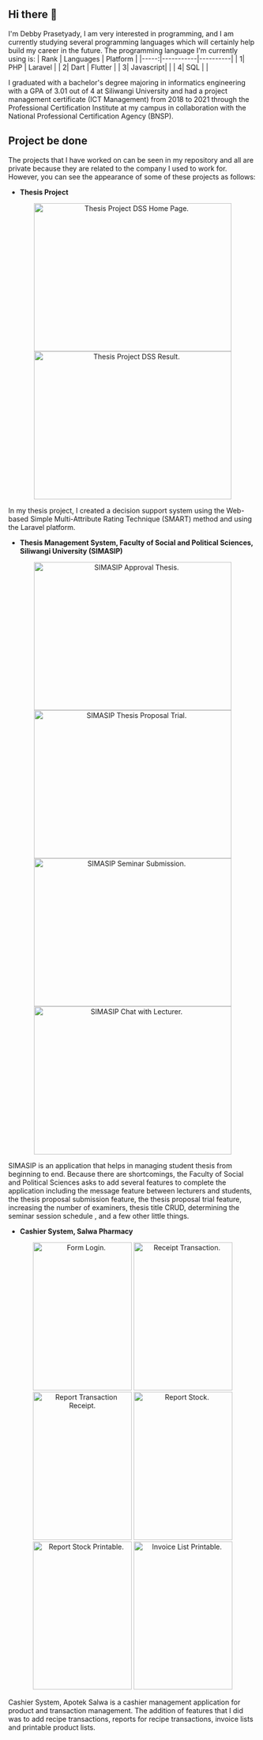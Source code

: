 ## Hi there 👋
I'm Debby Prasetyady, I am very interested in programming, and I am currently studying several programming languages which will certainly help build my career in the future. The programming language I'm currently using is:
| Rank | Languages | Platform |
|-----:|-----------|----------|
|     1| PHP       | Laravel  |
|     2| Dart      | Flutter  |
|     3| Javascript|          |
|     4| SQL       |          |

I graduated with a bachelor's degree majoring in informatics engineering with a GPA of 3.01 out of 4 at Siliwangi University and had a project management certificate (ICT Management) from 2018 to 2021 through the Professional Certification Institute at my campus in collaboration with the National Professional Certification Agency (BNSP).

## Project be done
The projects that I have worked on can be seen in my repository and all are private because they are related to the company I used to work for. However, you can see the appearance of some of these projects as follows:
<br>

* **Thesis Project**
<p align="center">
  <img alt="Thesis Project DSS Home Page." src="https://drive.google.com/uc?export=view&id=1WNVyqOaW15gZong9sf80zCvtQNebBO0A" style="width: 400px; height: 300px">
  <img alt="Thesis Project DSS Result." src="https://drive.google.com/uc?export=view&id=1WOwuDD-hUNnqCKW-KMF-wVKEB9QrpRLU" style="width: 400px; height: 300px">
</p>
In my thesis project, I created a decision support system using the Web-based Simple Multi-Attribute Rating Technique (SMART) method and using the Laravel platform.
<p></p>

* **Thesis Management System, Faculty of Social and Political Sciences, Siliwangi University (SIMASIP)**
<p align="center">
  <img alt="SIMASIP Approval Thesis." src="https://drive.google.com/uc?export=view&id=12wtB6VZBux5gQZwBRvkmU-okPHHn7QLS" style="width: 400px; height: 300px">
  <img alt="SIMASIP Thesis Proposal Trial." src="https://drive.google.com/uc?export=view&id=13HLPYDkv-0CCBMzPy8Wz1G-XMvYvScv3" style="width: 400px; height: 300px">
  <img alt="SIMASIP Seminar Submission." src="https://drive.google.com/uc?export=view&id=12uGRGB47AoQKdPJ1PYHnyh0IGObwcZBw" style="width: 400px; height: 300px">
  <img alt="SIMASIP Chat with Lecturer." src="https://drive.google.com/uc?export=view&id=126I2HFwPRF0jZhg6SatEftD8sw2j8y6O" style="width: 400px; height: 300px">
</p>
SIMASIP is an application that helps in managing student thesis from beginning to end. Because there are shortcomings, the Faculty of Social and Political Sciences asks to add several features to complete the application including the message feature between lecturers and students, the thesis proposal submission feature, the thesis proposal trial feature, increasing the number of examiners, thesis title CRUD, determining the seminar session schedule , and a few other little things.
<p></p>

* **Cashier System, Salwa Pharmacy**
<p align="center">
  <img alt="Form Login." src="https://drive.google.com/uc?export=view&id=13b-iPfq8Box2gPpqTg94rUMA_NyDGxvE" style="width: 200px; height: 300px">
  <img alt="Receipt Transaction." src="https://drive.google.com/uc?export=view&id=13e_d4kyXMiPG7PZd6uhRhkP-JvnPM5Fh" style="width: 200px; height: 300px">
  <img alt="Report Transaction Receipt." src="https://drive.google.com/uc?export=view&id=13n-0k3d391s2OqWl_el66OjtoGPLj6QT" style="width: 200px; height: 300px">
  <img alt="Report Stock." src="https://drive.google.com/uc?export=view&id=13oCPvDa4rKDshoAlAb19nYfBOtmN8Xlx" style="width: 200px; height: 300px">
  <img alt="Report Stock Printable." src="https://drive.google.com/uc?export=view&id=13syWd3CtB_3J8irKUUV3hjgSkY9gXIIX" style="width: 200px; height: 300px">
  <img alt="Invoice List Printable." src="https://drive.google.com/uc?export=view&id=13o4cEF3-82eZ5zI4iqoLfM-LK74g-mLE" style="width: 200px; height: 300px">
</p>
Cashier System, Apotek Salwa is a cashier management application for product and transaction management. The addition of features that I did was to add recipe transactions, reports for recipe transactions, invoice lists and printable product lists.
<!--
**depsv/depsv** is a ✨ _special_ ✨ repository because its `README.md` (this file) appears on your GitHub profile.

Here are some ideas to get you started:

- 🔭 I’m currently working on ...
- 🌱 I’m currently learning ...
- 👯 I’m looking to collaborate on ...
- 🤔 I’m looking for help with ...
- 💬 Ask me about ...
- 📫 How to reach me: ...
- 😄 Pronouns: ...
- ⚡ Fun fact: ...
-->
